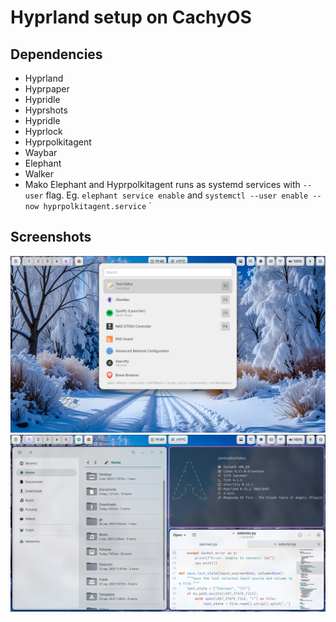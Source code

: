 # Hyprland setup on CachyOS
## Dependencies
* Hyprland
* Hyprpaper
* Hypridle
* Hyprshots
* Hypridle
* Hyprlock
* Hyprpolkitagent
* Waybar
* Elephant
* Walker
* Mako
Elephant and Hyprpolkitagent runs as systemd services with `--user` flag. Eg. `elephant service enable` and `systemctl --user enable --now hyprpolkitagent.service`
`
## Screenshots
![Hyprland Desktop](screenshots/desktop1.png)
![Hyprland Desktop](screenshots/desktop2.png)
